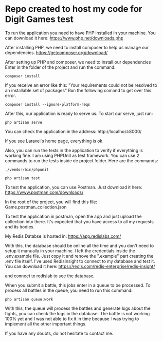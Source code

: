 # Repo created to host my code for Digit Games test

To run the application you need to have PHP installed in your machine. You can download it here:
https://www.php.net/downloads.php

After installing PHP, we need to install composer to help us manage our dependencies.
https://getcomposer.org/download/

After setting up PHP and composer, we need to install our dependencies
Enter in the folder of the project and run the command:

```
composer install
```

If you receive an error like this: "Your requirements could not be resolved to an installable set of packages" Run the following comand to get over this error.
```
composer install --ignore-platform-reqs
```
After this, our application is ready to serve us. To start our serve, just run:
```
php artisan serve
```
You can check the application in the address: http://localhost:8000/

If you see Laravel's home page, everything is ok.

Also, you can run the tests in the application to verify if everything is working fine.
I am using PHPUnit as test framework. You can use 2 commands to run the tests inside de project folder. Here are the commands:
```
./vendor/bin/phpunit
```
```
php artisan test
```
To test the application, you can use Postman. Just download it here:
https://www.postman.com/downloads/

In the root of the project, you will find this file:
Game.postman_collection.json

To test the application in postman, open the app and just upload the collection into there.
It's expected that you have access to all my requests and its bodies.

My Redis Databse is hosted in:
https://app.redislabs.com/

With this, the database should be online all the time and you don't need to setup it manually in your machine.
I left the credentials inside the .env.example file.
Just copy it and renove the ".example" part creating the .env file itself.
I've used RedisInsight to connect to my database and test it.
You can download it here:
https://redis.com/redis-enterprise/redis-insight/

and connect to redislab to see the database.


When you submit a battle, this jobs enter in a queue to be processed.
To process all battles in the queue, you need to run this command:
```
php artisan queue:work
```
With this, the queue will process the battles and generate logs about the fights, you can check the logs in the database.
The battle is not working 100% yet and I was not able to fix it in time because I was trying to implement all the other important things.

If you have any doubts, do not hesitate to contact me.
